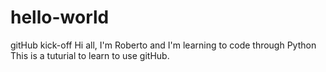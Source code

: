 # hello-world
gitHub kick-off
Hi all, I'm Roberto and I'm learning to code through Python
This is a tuturial to learn to use gitHub.
